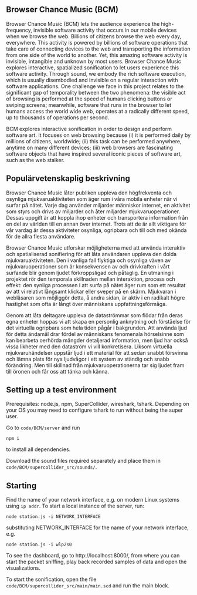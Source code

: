 Browser Chance Music (BCM) 
---

Browser Chance Music (BCM) lets the audience experience the high-frequency, invisible software activity that occurs in our mobile devices when we browse the web. Billions of citizens browse the web every day, everywhere. This activity is powered by billions of software operations that take care of connecting devices to the web and transporting the information from one side of the world to another. Yet, this amazing software activity is invisible, intangible and unknown by most users.
Browser Chance Music explores interactive, spatialized sonification to let users experience this software activity. Through sound, we embody the rich software execution, which is usually disembodied and invisible on a regular interaction with software applications. One challenge we face in this project relates to the significant gap of temporality between the two phenomena: the visible act of browsing is performed at the speed of humans clicking buttons or swiping screens; meanwhile, software that runs in the browser to let humans access the world wide web, operates at a radically different speed, up to thousands of operations per second.

BCM explores interactive sonification in order to design and perform software art. It focuses on web browsing because (i) it is performed daily by millions of citizens, worldwide; (ii) this task can be performed anywhere, anytime on many different devices; (iii) web browsers are fascinating software objects that have inspired several iconic pieces of software art, such as the web stalker.

Populärvetenskaplig beskrivning
---

Browser Chance Music låter publiken uppleva den högfrekventa och osynliga mjukvaruaktiviteten som äger rum i våra mobila enheter när vi surfar på nätet. Varje dag använder miljarder människor internet, en aktivitet som styrs och drivs av miljarder och åter miljarder mjukvaruoperationer. Dessas uppgift är att koppla ihop enheter och transportera information från en del av världen till en annan över internet. Trots att de är allt viktigare för vår vardag är dessa aktiviteter osynliga, ogripbara och till och med okända för de allra flesta användare.

Browser Chance Music utforskar möjligheterna med att använda interaktiv och spatialiserad sonifiering för att låta användaren uppleva den dolda mjukvaruaktiviteten. Den i vanliga fall flyktiga och osynliga väven av mjukvaruoperationer som är konsekvensen av och drivkraften i vårt surfande blir genom ljudet förkroppsligad och påtaglig. En utmaning i projektet rör den temporala skillnaden mellan interaktion, process och effekt: den synliga processen i att surfa på nätet äger rum som ett resultat av att vi relativt långsamt klickar eller sveper på en skärm. Mjukvaran i webläsaren som möjliggör detta, å andra sidan, är aktiv i en radikalt högre hastighet som ofta är långt över människans uppfattningsförmåga.

Genom att låta deltagare uppleva de dataströmmar som flödar från deras egna enheter hoppas vi att skapa en personlig anknytning och förståelse för det virtuella ogripbara som hela tiden pågår i bakgrunden. Att använda ljud för detta ändamål drar fördel av människans fenomenala hörselsinne som kan bearbeta oerhörda mängder detaljerad information, men ljud har också vissa likheter med den dataström vi vill konkretisera. Liksom virtuella mjukvaruhändelser uppstår ljud i ett material för att sedan snabbt försvinna och lämna plats för nya ljudvågor i ett system av ständig och snabb förändring. Men till skillnad från mjukvaruoperationerna tar sig ljudet fram till öronen och får oss att tänka och känna.


## Setting up a test environment

Prerequisites: node.js, npm, SuperCollider, wireshark, tshark.
Depending on your OS you may need to configure tshark to run without being the super user.

Go to `code/BCM/server` and run
```
npm i
```
to install all dependencies.

Download the sound files required separately and place them in `code/BCM/supercollider_src/sounds/`.

## Starting

Find the name of your network interface, e.g. on modern Linux systems using `ip addr`. To start a local instance of the server, run:
```
node station.js -i NETWORK_INTERFACE
```
substituting NETWORK_INTERFACE for the name of your network interface, e.g.
```
node station.js -i wlp2s0
```

To see the dashboard, go to http://localhost:8000/, from where you can start the packet sniffing, play back recorded samples of data and open the visualizations.

To start the sonification, open the file `code/BCM/supercollider_src/main/main.scd` and run the main block.
